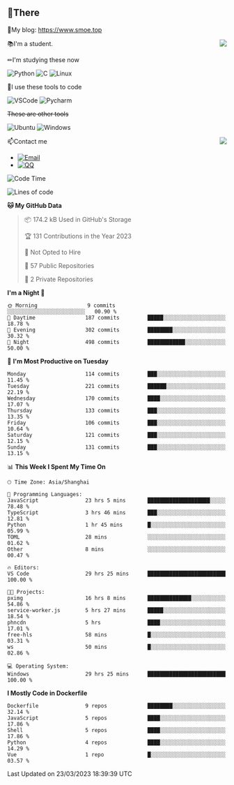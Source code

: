
## 👏There

📰My blog: https://www.smoe.top

<img align="right" src="https://github-readme-stats.vercel.app/api/top-langs/?username=AkashiCoin"/>


📚I'm a student.

✏I'm studying these now

![Python](https://img.shields.io/badge/-Python-blue?style=flat-square&logo=Python&logoColor=fff)
![C](https://img.shields.io/badge/-C-585858?style=flat-square&logo=C&logoColor=fff)
![Linux](https://img.shields.io/badge/-Linux-black?style=flat-square&logo=Linux&logoColor=fff)

🔨I use these tools to code

![VSCode](https://img.shields.io/badge/-VSCode-blue?style=flat-square&logo=visualstudiocode&logoColor=fff)
![Pycharm](https://img.shields.io/badge/-Pycharm-green?style=flat-square&logo=pycharm&logoColor=fff)

 ~~These are other tools~~

![Ubuntu](https://img.shields.io/badge/-Ubuntu-orange?style=flat-square&logo=Ubuntu&logoColor=fff)
![Windows](https://img.shields.io/badge/-Windows-blue?style=flat-square&logo=Windows&logoColor=fff)

<img align="right" src="https://github-readme-stats.vercel.app/api?username=AkashiCoin" />


📫Contact me

* [![Email](https://img.shields.io/badge/Email-l1040186796@gmail.com-1?style=social&logoColor=fff)](mailto:l1040186796@gmail.com)
* [![QQ](https://img.shields.io/badge/QQ-1040186796-1?style=social&logoColor=fff)](tencent://AddContact/?fromId=45&fromSubId=1&subcmd=all&uin=1040186796&website=www.oicqzone.com)

<!--START_SECTION:waka-->
![Code Time](http://img.shields.io/badge/Code%20Time-657%20hrs%2035%20mins-blue)

![Lines of code](https://img.shields.io/badge/From%20Hello%20World%20I%27ve%20Written-237.8%20thousand%20lines%20of%20code-blue)

**🐱 My GitHub Data** 

> 📦 174.2 kB Used in GitHub's Storage 
 > 
> 🏆 131 Contributions in the Year 2023
 > 
> 🚫 Not Opted to Hire
 > 
> 📜 57 Public Repositories 
 > 
> 🔑 2 Private Repositories 
 > 
**I'm a Night 🦉** 

```text
🌞 Morning                9 commits           ░░░░░░░░░░░░░░░░░░░░░░░░░   00.90 % 
🌆 Daytime                187 commits         █████░░░░░░░░░░░░░░░░░░░░   18.78 % 
🌃 Evening                302 commits         ████████░░░░░░░░░░░░░░░░░   30.32 % 
🌙 Night                  498 commits         ████████████░░░░░░░░░░░░░   50.00 % 
```
📅 **I'm Most Productive on Tuesday** 

```text
Monday                   114 commits         ███░░░░░░░░░░░░░░░░░░░░░░   11.45 % 
Tuesday                  221 commits         ██████░░░░░░░░░░░░░░░░░░░   22.19 % 
Wednesday                170 commits         ████░░░░░░░░░░░░░░░░░░░░░   17.07 % 
Thursday                 133 commits         ███░░░░░░░░░░░░░░░░░░░░░░   13.35 % 
Friday                   106 commits         ███░░░░░░░░░░░░░░░░░░░░░░   10.64 % 
Saturday                 121 commits         ███░░░░░░░░░░░░░░░░░░░░░░   12.15 % 
Sunday                   131 commits         ███░░░░░░░░░░░░░░░░░░░░░░   13.15 % 
```


📊 **This Week I Spent My Time On** 

```text
🕑︎ Time Zone: Asia/Shanghai

💬 Programming Languages: 
JavaScript               23 hrs 5 mins       ████████████████████░░░░░   78.48 % 
TypeScript               3 hrs 46 mins       ███░░░░░░░░░░░░░░░░░░░░░░   12.81 % 
Python                   1 hr 45 mins        █░░░░░░░░░░░░░░░░░░░░░░░░   05.99 % 
TOML                     28 mins             ░░░░░░░░░░░░░░░░░░░░░░░░░   01.62 % 
Other                    8 mins              ░░░░░░░░░░░░░░░░░░░░░░░░░   00.47 % 

🔥 Editors: 
VS Code                  29 hrs 25 mins      █████████████████████████   100.00 % 

🐱‍💻 Projects: 
pximg                    16 hrs 8 mins       ██████████████░░░░░░░░░░░   54.86 % 
service-worker.js        5 hrs 27 mins       █████░░░░░░░░░░░░░░░░░░░░   18.54 % 
phncdn                   5 hrs               ████░░░░░░░░░░░░░░░░░░░░░   17.01 % 
free-hls                 58 mins             █░░░░░░░░░░░░░░░░░░░░░░░░   03.31 % 
ws                       50 mins             █░░░░░░░░░░░░░░░░░░░░░░░░   02.86 % 

💻 Operating System: 
Windows                  29 hrs 25 mins      █████████████████████████   100.00 % 
```

**I Mostly Code in Dockerfile** 

```text
Dockerfile               9 repos             ████████░░░░░░░░░░░░░░░░░   32.14 % 
JavaScript               5 repos             ████░░░░░░░░░░░░░░░░░░░░░   17.86 % 
Shell                    5 repos             ████░░░░░░░░░░░░░░░░░░░░░   17.86 % 
Python                   4 repos             ████░░░░░░░░░░░░░░░░░░░░░   14.29 % 
Vue                      1 repo              █░░░░░░░░░░░░░░░░░░░░░░░░   03.57 % 
```




 Last Updated on 23/03/2023 18:39:39 UTC
<!--END_SECTION:waka-->
